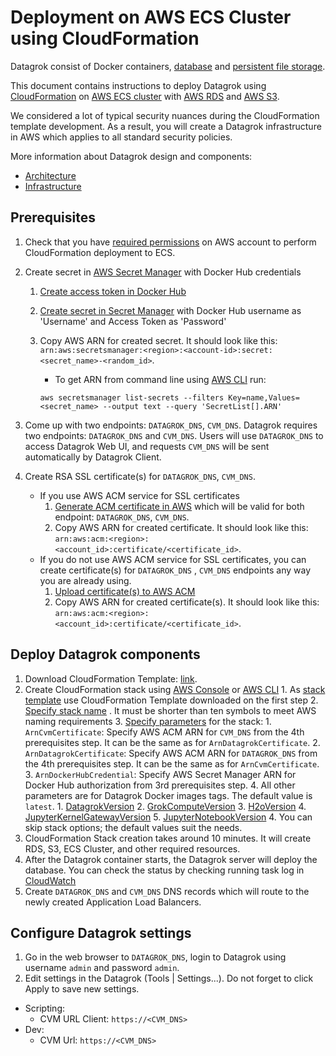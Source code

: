 <!-- TITLE: Deployment on AWS ECS Cluster using Docker Compose -->
<!-- SUBTITLE: -->

# Deployment on AWS ECS Cluster using CloudFormation

Datagrok consist of Docker containers, [database](infrastructure.md#database)
and [persistent file storage](infrastructure.md#storage).

This document contains instructions to deploy Datagrok using [CloudFormation](https://aws.amazon.com/cloudformation/)
on [AWS ECS cluster](https://aws.amazon.com/ecs/) with [AWS RDS](https://aws.amazon.com/rds/)
and [AWS S3](https://aws.amazon.com/s3/).

We considered a lot of typical security nuances during the CloudFormation template development. As a result, you will
create a Datagrok infrastructure in AWS which applies to all standard security policies.

More information about Datagrok design and components:

* [Architecture](architecture.md)
* [Infrastructure](infrastructure.md)

## Prerequisites

1. Check that you
   have [required permissions](https://github.com/datagrok-ai/public/blob/master/help/develop/admin/deploy/cloudformation/iam.list)
   on AWS account to perform CloudFormation deployment to ECS.
2. Create secret in [AWS Secret Manager](https://aws.amazon.com/secrets-manager/) with Docker Hub credentials
    1. [Create access token in Docker Hub](https://docs.docker.com/docker-hub/access-tokens/)
    2. [Create secret in Secret Manager](https://docs.aws.amazon.com/secretsmanager/latest/userguide/manage_create-basic-secret.html)
       with Docker Hub username as 'Username' and Access Token as 'Password'
    3. Copy AWS ARN for created secret. It should look like
       this: `arn:aws:secretsmanager:<region>:<account-id>:secret:<secret_name>-<random_id>`.
        * To get ARN from command line
          using [AWS CLI](https://docs.aws.amazon.com/cli/latest/userguide/getting-started-install.html) run:

        ```shell
        aws secretsmanager list-secrets --filters Key=name,Values=<secret_name> --output text --query 'SecretList[].ARN'
        ```

3. Come up with two endpoints: `DATAGROK_DNS`, `CVM_DNS`. Datagrok requires two endpoints: `DATAGROK_DNS` and `CVM_DNS`.
   Users will use `DATAGROK_DNS` to access Datagrok Web UI, and requests `CVM_DNS` will be sent automatically by
   Datagrok Client.
4. Create RSA SSL certificate(s) for `DATAGROK_DNS`, `CVM_DNS`.
    * If you use AWS ACM service for SSL certificates
        1. [Generate ACM certificate in AWS](https://docs.aws.amazon.com/acm/latest/userguide/gs-acm-request-public.html)
           which will be valid for both endpoint: `DATAGROK_DNS`, `CVM_DNS`.
        2. Copy AWS ARN for created certificate. It should look like
           this: `arn:aws:acm:<region>:<account_id>:certificate/<certificate_id>`.
    * If you do not use AWS ACM service for SSL certificates, you can create certificate(s) for `DATAGROK_DNS`
      , `CVM_DNS` endpoints any way you are already using.
        1. [Upload certificate(s) to AWS ACM](https://docs.aws.amazon.com/acm/latest/userguide/import-certificate-api-cli.html)
        2. Copy AWS ARN for created certificate(s). It should look like
           this: `arn:aws:acm:<region>:<account_id>:certificate/<certificate_id>`.

## Deploy Datagrok components

1. Download CloudFormation
   Template: [link](https://github.com/datagrok-ai/public/blob/master/help/develop/admin/deploy/cloudformation.json).
2. Create CloudFormation stack
   using [AWS Console](https://docs.aws.amazon.com/AWSCloudFormation/latest/UserGuide/cfn-console-create-stack.html)
   or [AWS CLI](https://docs.aws.amazon.com/AWSCloudFormation/latest/UserGuide/using-cfn-cli-creating-stack.html)
    1.
   As [stack template](https://docs.aws.amazon.com/AWSCloudFormation/latest/UserGuide/cfn-using-console-create-stack-template.html)
   use CloudFormation Template downloaded on the first step
    2. [Specify stack name](https://docs.aws.amazon.com/AWSCloudFormation/latest/UserGuide/cfn-using-console-create-stack-parameters.html)
       . It must be shorter than ten symbols to meet AWS naming requirements
    3. [Specify parameters](https://docs.aws.amazon.com/AWSCloudFormation/latest/UserGuide/cfn-using-console-create-stack-parameters.html)
       for the stack:
        1. `ArnCvmCertificate`: Specify AWS ACM ARN for `CVM_DNS` from the 4th prerequisites step. It can be the same as
           for `ArnDatagrokCertificate`.
        2. `ArnDatagrokCertificate`: Specify AWS ACM ARN for `DATAGROK_DNS` from the 4th prerequisites step. It can be
           the same as for `ArnCvmCertificate`.
        3. `ArnDockerHubCredential`: Specify AWS Secret Manager ARN for Docker Hub authorization from 3rd prerequisites
           step.
        4. All other parameters are for Datagrok Docker images tags. The default value is `latest`.
            1. [DatagrokVersion](https://hub.docker.com/r/datagrok/datagrok)
            2. [GrokComputeVersion](https://hub.docker.com/r/datagrok/grok_connect)
            3. [H2oVersion](https://hub.docker.com/r/datagrok/h2o)
            4. [JupyterKernelGatewayVersion](https://hub.docker.com/r/datagrok/jupyter_kernel_gateway)
            5. [JupyterNotebookVersion](https://hub.docker.com/r/datagrok/jupyter_notebook)
    4. You can skip stack options; the default values suit the needs.
3. CloudFormation Stack creation takes around 10 minutes. It will create RDS, S3, ECS Cluster, and other required
   resources.
4. After the Datagrok container starts, the Datagrok server will deploy the database. You can check the status by
   checking running task log in [CloudWatch](https://aws.amazon.com/cloudwatch/)
5. Create `DATAGROK_DNS` and `CVM_DNS` DNS records which will route to the newly created Application Load Balancers.

## Configure Datagrok settings

1. Go in the web browser to `DATAGROK_DNS`, login to Datagrok using username `admin` and password `admin`.
2. Edit settings in the Datagrok (Tools | Settings...). Do not forget to click Apply to save new settings.

* Scripting:
    * CVM URL Client: `https://<CVM_DNS>`
* Dev:
    * CVM Url: `https://<CVM_DNS>`
